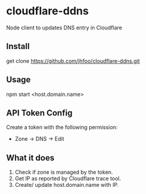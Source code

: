 # cloudflare-ddns
Node client to updates DNS entry in Cloudflare

## Install
get clone https://github.com/jhfoo/cloudflare-ddns.git

## Usage
npm start <host.domain.name> <cloudflare api token>

## API Token Config
Create a token with the following permission:
- Zone -> DNS -> Edit

## What it does
1. Check if zone is managed by the token.
2. Get IP as reported by Cloudflare trace tool.
3. Create/ update host.domain.name with IP.

